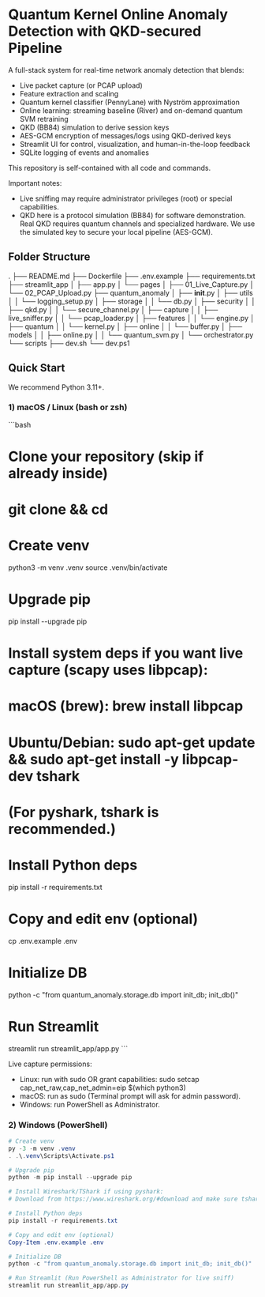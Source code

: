 # Quantum Kernel Online Anomaly Detection with QKD-secured Pipeline

A full-stack system for real-time network anomaly detection that blends:
- Live packet capture (or PCAP upload)
- Feature extraction and scaling
- Quantum kernel classifier (PennyLane) with Nyström approximation
- Online learning: streaming baseline (River) and on-demand quantum SVM retraining
- QKD (BB84) simulation to derive session keys
- AES-GCM encryption of messages/logs using QKD-derived keys
- Streamlit UI for control, visualization, and human-in-the-loop feedback
- SQLite logging of events and anomalies

This repository is self-contained with all code and commands.

Important notes:
- Live sniffing may require administrator privileges (root) or special capabilities.
- QKD here is a protocol simulation (BB84) for software demonstration. Real QKD requires quantum channels and specialized hardware. We use the simulated key to secure your local pipeline (AES-GCM).

## Folder Structure

.
├── README.md
├── Dockerfile
├── .env.example
├── requirements.txt
├── streamlit_app
│   ├── app.py
│   └── pages
│       ├── 01_Live_Capture.py
│       └── 02_PCAP_Upload.py
├── quantum_anomaly
│   ├── __init__.py
│   ├── utils
│   │   └── logging_setup.py
│   ├── storage
│   │   └── db.py
│   ├── security
│   │   ├── qkd.py
│   │   └── secure_channel.py
│   ├── capture
│   │   ├── live_sniffer.py
│   │   └── pcap_loader.py
│   ├── features
│   │   └── engine.py
│   ├── quantum
│   │   └── kernel.py
│   ├── online
│   │   └── buffer.py
│   ├── models
│   │   ├── online.py
│   │   └── quantum_svm.py
│   └── orchestrator.py
└── scripts
    ├── dev.sh
    └── dev.ps1

## Quick Start

We recommend Python 3.11+.

### 1) macOS / Linux (bash or zsh)

\`\`\`bash
# Clone your repository (skip if already inside)
# git clone <your-fork-url> && cd <repo>

# Create venv
python3 -m venv .venv
source .venv/bin/activate

# Upgrade pip
pip install --upgrade pip

# Install system deps if you want live capture (scapy uses libpcap):
# macOS (brew): brew install libpcap
# Ubuntu/Debian: sudo apt-get update && sudo apt-get install -y libpcap-dev tshark
# (For pyshark, tshark is recommended.)

# Install Python deps
pip install -r requirements.txt

# Copy and edit env (optional)
cp .env.example .env

# Initialize DB
python -c "from quantum_anomaly.storage.db import init_db; init_db()"

# Run Streamlit
streamlit run streamlit_app/app.py
\`\`\`

Live capture permissions:
- Linux: run with sudo OR grant capabilities:
  sudo setcap cap_net_raw,cap_net_admin=eip $(which python3)
- macOS: run as sudo (Terminal prompt will ask for admin password).
- Windows: run PowerShell as Administrator.

### 2) Windows (PowerShell)

```powershell
# Create venv
py -3 -m venv .venv
. .\.venv\Scripts\Activate.ps1

# Upgrade pip
python -m pip install --upgrade pip

# Install Wireshark/TShark if using pyshark:
# Download from https://www.wireshark.org/#download and make sure tshark is in PATH

# Install Python deps
pip install -r requirements.txt

# Copy and edit env (optional)
Copy-Item .env.example .env

# Initialize DB
python -c "from quantum_anomaly.storage.db import init_db; init_db()"

# Run Streamlit (Run PowerShell as Administrator for live sniff)
streamlit run streamlit_app/app.py